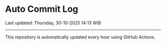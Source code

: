 # Auto Commit Log

Last updated: Thursday, 30-10-2025 14:13 WIB

---

This repository is automatically updated every hour using GitHub Actions.
